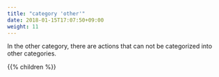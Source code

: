 ```yaml
---
title: "category 'other'"
date: 2018-01-15T17:07:50+09:00
weight: 11
---
```


In the other category, there are actions that can not be categorized into other categories.

{{% children  %}}
